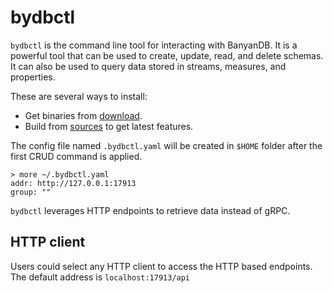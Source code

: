 # bydbctl
`bydbctl` is the command line tool for interacting with BanyanDB. It is a powerful tool that can be used to create, update, read, and delete schemas. It can also be used to query data stored in streams, measures, and properties.

These are several ways to install:

* Get binaries from [download](https://skywalking.apache.org/downloads/).
* Build from [sources](https://github.com/apache/skywalking-banyandb/tree/main/bydbctl) to get latest features.

The config file named `.bydbctl.yaml` will be created in `$HOME` folder after the first CRUD command is applied.
```shell
> more ~/.bydbctl.yaml
addr: http://127.0.0.1:17913
group: ""
```

`bydbctl` leverages HTTP endpoints to retrieve data instead of gRPC.

## HTTP client

Users could select any HTTP client to access the HTTP based endpoints. The default address is `localhost:17913/api`